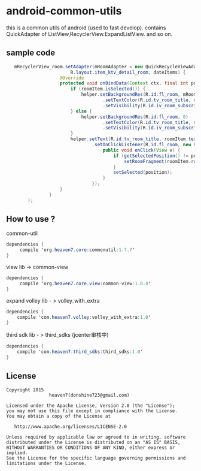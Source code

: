 # android-common-utils
this is a common utils of android (used to fast develop). contains QuickAdapter of ListView,RecyclerView.ExpandListView. and so on.

## sample code 
``` java
   mRecyclerView_room.setAdapter(mRoomAdapter = new QuickRecycleViewAdapter<RoomItem>(
                        R.layout.item_ktv_detail_room, dateItems) {
                    @Override
                    protected void onBindData(Context ctx, final int position, final RoomItem roomItem, ViewHelper helper) {
                        if (roomItem.isSelected()) {
                            helper.setBackgroundRes(R.id.fl_room, mRoomSelectDrawableId)
                                    .setTextColor(R.id.tv_room_title, mRoomSelectedColor)
                                    .setVisibility(R.id.iv_room_subscript, true);
                        } else {
                            helper.setBackgroundRes(R.id.fl_room, 0)
                                    .setTextColor(R.id.tv_room_title, mRoomUnselectColor)
                                    .setVisibility(R.id.iv_room_subscript, false);
                        }
                        helper.setText(R.id.tv_room_title, roomItem.text)
                                .setOnClickListener(R.id.fl_room, new View.OnClickListener() {
                                    public void onClick(View v) {
                                        if (getSelectedPosition() != position) {
                                            setRoomFragment(roomItem.roomInfos);
                                        }
                                        setSelected(position);
                                    }
                                });
                    }
                }
        );
```

## How to use ? 

common-util
``` java
dependencies {
     compile 'org.heaven7.core:commonutil:1.7.7'
}
```
view lib -> common-view

``` java
dependencies {
     compile 'org.heaven7.core.view:common-view:1.0.0'
}
```
expand volley lib - > volley_with_extra
``` java
dependencies {
    compile 'com.heaven7.volley:volley_with_extra:1.0'
}
```

third sdk lib - > third_sdks (jcenter审核中)
``` java
dependencies {
    compile 'com.heaven7.third_sdks:third_sdks:1.0'
}
```


## License

    Copyright 2015   
                    heaven7(donshine723@gmail.com)

    Licensed under the Apache License, Version 2.0 (the "License");
    you may not use this file except in compliance with the License.
    You may obtain a copy of the License at

       http://www.apache.org/licenses/LICENSE-2.0

    Unless required by applicable law or agreed to in writing, software
    distributed under the License is distributed on an "AS IS" BASIS,
    WITHOUT WARRANTIES OR CONDITIONS OF ANY KIND, either express or implied.
    See the License for the specific language governing permissions and
    limitations under the License.
